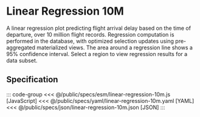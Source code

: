 <script setup>
  import { coordinator } from '@uwdata/vgplot';
  coordinator().clear();
</script>

# Linear Regression 10M

A linear regression plot predicting flight arrival delay based on the time of departure, over 10 million flight records. Regression computation is performed in the database, with optimized selection updates using pre-aggregated materialized views. The area around a regression line shows a 95% confidence interval. Select a region to view regression results for a data subset.

<Example spec="/specs/yaml/linear-regression-10m.yaml" />

## Specification

::: code-group
<<< @/public/specs/esm/linear-regression-10m.js [JavaScript]
<<< @/public/specs/yaml/linear-regression-10m.yaml [YAML]
<<< @/public/specs/json/linear-regression-10m.json [JSON]
:::

